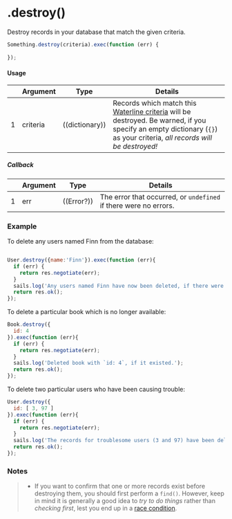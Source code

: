 # .destroy()

Destroy records in your database that match the given criteria.

```javascript
Something.destroy(criteria).exec(function (err) {
  
});
```

#### Usage

|   |     Argument        | Type                                         | Details                            |
|---|---------------------|----------------------------------------------|------------------------------------|
| 1 |    criteria         | ((dictionary))                               | Records which match this [Waterline criteria](https://github.com/balderdashy/waterline-docs/blob/master/queries/query-language.md) will be destroyed.  Be warned, if you specify an empty dictionary (`{}`) as your criteria, _all records will be destroyed!_ |

##### Callback

|   |     Argument        | Type                | Details |
|---|---------------------|---------------------|------------------------------------------------------------------------------|
| 1 |    err              | ((Error?))          | The error that occurred, or `undefined` if there were no errors.



<!-- 
| 2 |    deletedRecords   | ((array))           | An array containing any records which were deleted.
-->


### Example

To delete any users named Finn from the database:
```javascript

User.destroy({name:'Finn'}).exec(function (err){
  if (err) {
    return res.negotiate(err);
  }
  sails.log('Any users named Finn have now been deleted, if there were any.');
  return res.ok();
});
```


To delete a particular book which is no longer available:
```javascript
Book.destroy({
  id: 4
}).exec(function (err){
  if (err) {
    return res.negotiate(err);
  }
  sails.log('Deleted book with `id: 4`, if it existed.');
  return res.ok();
});
```


To delete two particular users who have been causing trouble:

```javascript
User.destroy({
  id: [ 3, 97 ]
}).exec(function (err){
  if (err) {
    return res.negotiate(err);
  }
  sails.log('The records for troublesome users (3 and 97) have been deleted, if they still existed.');
  return res.ok();
});
```


### Notes
> - If you want to confirm that one or more records exist before destroying them, you should first perform a `find()`.  However, keep in mind it is generally a good idea to _try to do things_ rather than _checking first_, lest you end up in a [race condition](http://people.cs.umass.edu/~emery/classes/cmpsci377/f07/scribe/scribe8-1.pdf).


<docmeta name="methodType" value="instance">
<docmeta name="importance" value="undefined">
<docmeta name="displayName" value=".destroy()">

